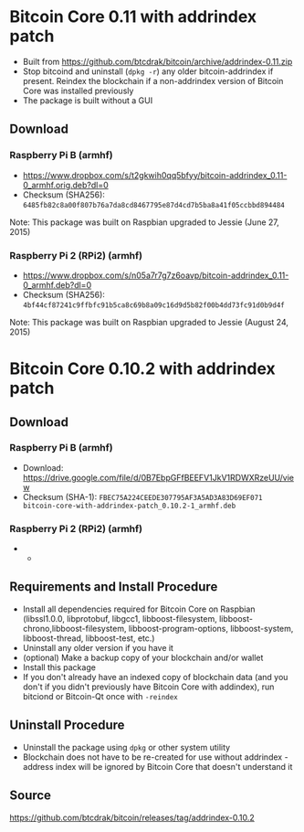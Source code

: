 # Bitcoin Core 0.11 with addrindex patch

* Built from https://github.com/btcdrak/bitcoin/archive/addrindex-0.11.zip
* Stop bitcoind and uninstall (`dpkg -r`) any older bitcoin-addrindex if present. Reindex the blockchain if a non-addrindex version of Bitcoin Core was installed previously
* The package is built without a GUI

## Download

### Raspberry Pi B (armhf)

* https://www.dropbox.com/s/t2gkwih0qq5bfyy/bitcoin-addrindex_0.11-0_armhf.orig.deb?dl=0
* Checksum (SHA256): `6485fb82c8a00f807b76a7da8cd8467795e87d4cd7b5ba8a41f05ccbbd894484`

Note: This package was built on Raspbian upgraded to Jessie (June 27, 2015)

### Raspberry Pi 2 (RPi2) (armhf)

* https://www.dropbox.com/s/n05a7r7g7z6oavp/bitcoin-addrindex_0.11-0_armhf.deb?dl=0
* Checksum (SHA256): `4bf44cf87241c9ffbfc91b5ca8c69b8a09c16d9d5b82f00b4dd73fc91d0b9d4f`

Note: This package was built on Raspbian upgraded to Jessie (August 24, 2015)

# Bitcoin Core 0.10.2 with addrindex patch

## Download

### Raspberry Pi B (armhf)

* Download: https://drive.google.com/file/d/0B7EbpGFfBEEFV1JkV1RDWXRzeUU/view
* Checksum (SHA-1): `FBEC75A224CEEDE307795AF3A5AD3A83D69EF071 bitcoin-core-with-addrindex-patch_0.10.2-1_armhf.deb`

### Raspberry Pi 2 (RPi2) (armhf)

* -

## Requirements and Install Procedure

* Install all dependencies required for Bitcoin Core on Raspbian (libssl1.0.0, libprotobuf, libgcc1, libboost-filesystem, libboost-chrono,libboost-filesystem, libboost-program-options, libboost-system, libboost-thread, libboost-test, etc.)
* Uninstall any older version if you have it
* (optional) Make a backup copy of your blockchain and/or wallet
* Install this package
* If you don't already have an indexed copy of blockchain data (and you don't if you didn't previously have Bitcoin Core with addindex), run bitciond or Bitcoin-Qt once with `-reindex`

## Uninstall Procedure

* Uninstall the package using `dpkg` or other system utility
* Blockchain does not have to be re-created for use without addrindex - address index will be ignored by Bitcoin Core that doesn't understand it

## Source

https://github.com/btcdrak/bitcoin/releases/tag/addrindex-0.10.2

